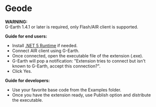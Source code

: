 # Geode

<b>WARNING:</b><br>
G-Earth 1.4.1 or later is required, only Flash/AIR client is supported.<br>

<b>Guide for end users:</b>
- Install <a href="https://dotnet.microsoft.com/download/dotnet/thank-you/runtime-desktop-5.0.8-windows-x86-installer">.NET 5 Runtime</a> if needed.
- Connect AIR client using G-Earth.
- Once connected, open the executable file of the extension (.exe).
- G-Earth will pop a notification: "Extension tries to connect but isn't known to G-Earth, accept this connection?".
- Click Yes.

<b>Guide for developers:</b>
- Use your favorite base code from the Examples folder.
- Once you have the extension ready, use Publish option and distribute the executable.
